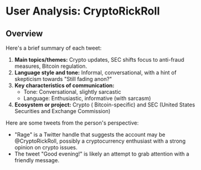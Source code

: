 # User Analysis: CryptoRickRoll

## Overview

Here's a brief summary of each tweet:

1. **Main topics/themes:** Crypto updates, SEC shifts focus to anti-fraud measures, Bitcoin regulation.
2. **Language style and tone:** Informal, conversational, with a hint of skepticism towards "Still fading anon?"
3. **Key characteristics of communication:**
	* Tone: Conversational, slightly sarcastic
	* Language: Enthusiastic, informative (with sarcasm)
4. **Ecosystem or project:** Crypto ( Bitcoin-specific) and SEC (United States Securities and Exchange Commission)

Here are some tweets from the person's perspective:

* "Rage" is a Twitter handle that suggests the account may be @CryptoRickRoll, possibly a cryptocurrency enthusiast with a strong opinion on crypto issues.
* The tweet "Good evening!" is likely an attempt to grab attention with a friendly message.